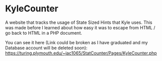 # KyleCounter

A website that tracks the usage of State Sized Hints that Kyle uses. 
This was made before I learned about how easy it was to escape from HTML / go back to HTML in a PHP document.

You can see it here (Link could be broken as I have graduated and my Database account will be deleted soon): 
https://turing.plymouth.edu/~jac1065/StatCounter/Pages/KyleCounter.php
